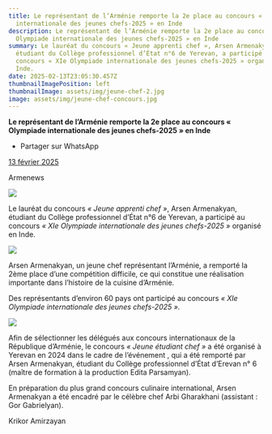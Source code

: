 ```yaml
---
title: Le représentant de l’Arménie remporte la 2e place au concours « Olympiade
  internationale des jeunes chefs-2025 » en Inde
description: Le représentant de l’Arménie remporte la 2e place au concours «
  Olympiade internationale des jeunes chefs-2025 » en Inde
summary: Le lauréat du concours « Jeune apprenti chef », Arsen Armenakyan,
  étudiant du Collège professionnel d’État n°6 de Yerevan, a participé au
  concours « XIe Olympiade internationale des jeunes chefs-2025 » organisé en
  Inde.
date: 2025-02-13T23:05:30.457Z
thumbnailImagePosition: left
thumbnailImage: assets/img/jeune-chef-2.jpg
image: assets/img/jeune-chef-concours.jpg
---
```

**Le représentant de l’Arménie remporte la 2e place au concours « Olympiade internationale des jeunes chefs-2025 » en Inde**

* Partager sur WhatsApp



[13 février 2025](https://www.armenews.com/le-representant-de-larmenie-remporte-la-2e-place-au-concours-olympiade-internationale-des-jeunes-chefs-2025-en-inde/)

Armenews

![](https://www.armenews.com/wp-content/uploads/2025/02/3344-1.jpg)

Le lauréat du concours *« Jeune apprenti chef »*, Arsen Armenakyan, étudiant du Collège professionnel d’État n°6 de Yerevan, a participé au concours *« XIe Olympiade internationale des jeunes chefs-2025 »* organisé en Inde.

![](https://www.armenews.com/wp-content/uploads/2025/02/3344B-300x150.jpg)

Arsen Armenakyan, un jeune chef représentant l’Arménie, a remporté la 2ème place d’une compétition difficile, ce qui constitue une réalisation importante dans l’histoire de la cuisine d’Arménie.

Des représentants d’environ 60 pays ont participé au concours *« XIe Olympiade internationale des jeunes chefs-2025 ».*

![](https://www.armenews.com/wp-content/uploads/2025/02/3344A-300x169.jpg)

Afin de sélectionner les délégués aux concours internationaux de la République d’Arménie, le concours *« Jeune étudiant chef »* a été organisé à Yerevan en 2024 dans le cadre de l’événement , qui a été remporté par Arsen Armenakyan, étudiant du Collège professionnel d’État d’Erevan n° 6 (maître de formation à la production Edita Parsamyan).

En préparation du plus grand concours culinaire international, Arsen Armenakyan a été encadré par le célèbre chef Arbi Gharakhani (assistant : Gor Gabrielyan).

Krikor Amirzayan